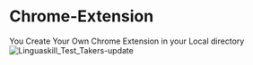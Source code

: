 # Chrome-Extension
You Create Your Own Chrome Extension in your Local directory
![Linguaskill_Test_Takers-update](https://user-images.githubusercontent.com/68318127/103085358-7c5b3680-4607-11eb-9a1a-56c3a85fcee3.jpg)
